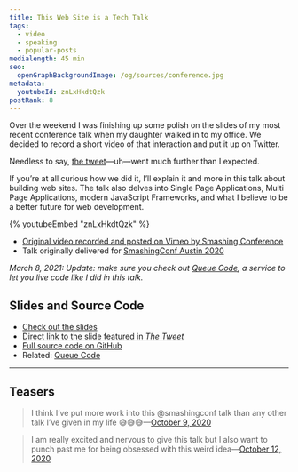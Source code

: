 ```yaml
---
title: This Web Site is a Tech Talk
tags:
  - video
  - speaking
  - popular-posts
medialength: 45 min
seo:
  openGraphBackgroundImage: /og/sources/conference.jpg
metadata:
  youtubeId: znLxHkdtQzk
postRank: 8
---
```

Over the weekend I was finishing up some polish on the slides of my most recent conference talk when my daughter walked in to my office. We decided to record a short video of that interaction and put it up on Twitter.

Needless to say, [the tweet](https://twitter.com/zachleat/status/1365786974813093896)—uh—went much further than I expected.

If you’re at all curious how we did it, I’ll explain it and more in this talk about building web sites. The talk also delves into Single Page Applications, Multi Page Applications, modern JavaScript Frameworks, and what I believe to be a better future for web development.

{% youtubeEmbed "znLxHkdtQzk" %}

* [Original video recorded and posted on Vimeo by Smashing Conference](https://vimeo.com/468775760/1838969b45)
* Talk originally delivered for [SmashingConf Austin 2020](https://smashingconf.com/austin-2020/)

_March 8, 2021: Update: make sure you check out [Queue Code](/web/queue-code/), a service to let you live code like I did in this talk._

## Slides and Source Code

* [Check out the slides](https://techtalk.zachleat.dev/)
* [Direct link to the slide featured in _The Tweet_](https://techtalk.zachleat.dev/slides/2.0/)
* [Full source code on GitHub](https://github.com/zachleat/this-website-is-a-tech-talk)
* Related: [Queue Code](/web/queue-code/)

---

## Teasers

> I think I’ve put more work into this @smashingconf talk than any other talk I’ve given in my life 😅😅😅—[October 9, 2020](https://twitter.com/zachleat/status/1314650004791885824)

> I am really excited and nervous to give this talk but I also want to punch past me for being obsessed with this weird idea—[October 12, 2020](https://twitter.com/zachleat/status/1315658230761172993)
